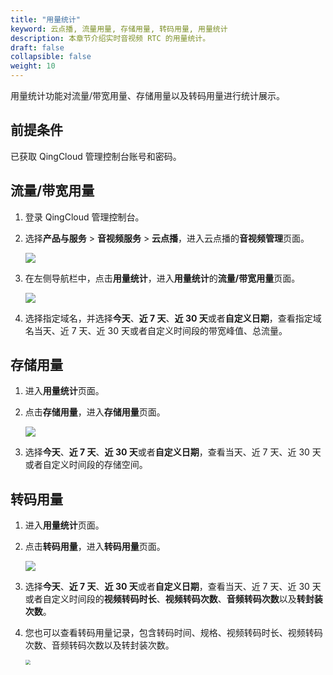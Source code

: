 ```yaml
---
title: "用量统计"
keyword: 云点播, 流量用量, 存储用量, 转码用量, 用量统计
description: 本章节介绍实时音视频 RTC 的用量统计。
draft: false
collapsible: false
weight: 10
---
```


用量统计功能对流量/带宽用量、存储用量以及转码用量进行统计展示。

## 前提条件

已获取 QingCloud 管理控制台账号和密码。

## 流量/带宽用量

1. 登录 QingCloud 管理控制台。

2. 选择**产品与服务** > **音视频服务** > **云点播**，进入云点播的**音视频管理**页面。

   ![](/audio_and_video/vod/_images/um_video_list.png)

3. 在左侧导航栏中，点击**用量统计**，进入**用量统计**的**流量/带宽用量**页面。

   ![](/audio_and_video/vod/_images/um_usage_list.png)

4. 选择指定域名，并选择**今天**、**近 7 天**、**近 30 天**或者**自定义日期**，查看指定域名当天、近 7 天、近 30 天或者自定义时间段的带宽峰值、总流量。

## 存储用量

1. 进入**用量统计**页面。

2. 点击**存储用量**，进入**存储用量**页面。

   ![](/audio_and_video/vod/_images/um_storage_list.png)

3. 选择**今天**、**近 7 天**、**近 30 天**或者**自定义日期**，查看当天、近 7 天、近 30 天或者自定义时间段的存储空间。

## 转码用量

1. 进入**用量统计**页面。

2. 点击**转码用量**，进入**转码用量**页面。

   ![](/audio_and_video/vod/_images/um_transcode_list.png)

3. 选择**今天**、**近 7 天**、**近 30 天**或者**自定义日期**，查看当天、近 7 天、近 30 天或者自定义时间段的**视频转码时长**、**视频转码次数**、**音频转码次数**以及**转封装次数**。

4. 您也可以查看转码用量记录，包含转码时间、规格、视频转码时长、视频转码次数、音频转码次数以及转封装次数。

   <img src="/audio_and_video/vod/_images/um_convert_usage_list.png" style="zoom:50%;" />
